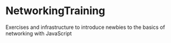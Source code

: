 # NetworkingTraining
Exercises and infrastructure to introduce newbies to the basics of networking with JavaScript
